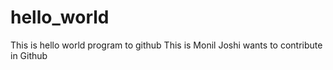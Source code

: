 # hello_world
This is hello world program to github
This is Monil Joshi wants to contribute in Github
